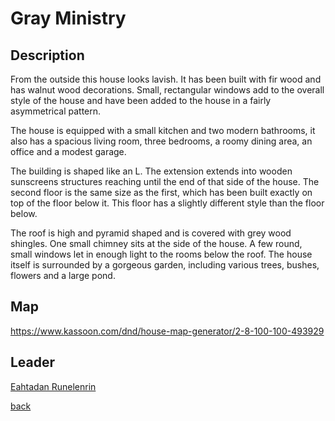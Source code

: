 # Gray Ministry

## Description

From the outside this house looks lavish. It has been built with fir wood and has walnut wood decorations. Small, rectangular windows add to the overall style of the house and have been added to the house in a fairly asymmetrical pattern.

The house is equipped with a small kitchen and two modern bathrooms, it also has a spacious living room, three bedrooms, a roomy dining area, an office and a modest garage.

The building is shaped like an L. The extension extends into wooden sunscreens structures reaching until the end of that side of the house.
The second floor is the same size as the first, which has been built exactly on top of the floor below it. This floor has a slightly different style than the floor below.

The roof is high and pyramid shaped and is covered with grey wood shingles. One small chimney sits at the side of the house. A few round, small windows let in enough light to the rooms below the roof.
The house itself is surrounded by a gorgeous garden, including various trees, bushes, flowers and a large pond.

## Map

https://www.kassoon.com/dnd/house-map-generator/2-8-100-100-493929

## Leader

[Eahtadan Runelenrin](./npc/main/Eahtadan_Runelenrin.md)

[back](./Khaziram.md)
